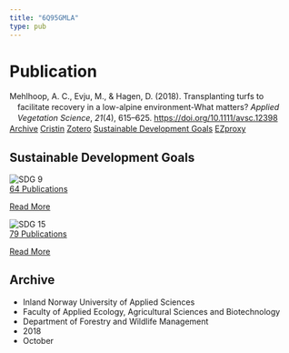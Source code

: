```yaml
---
title: "6Q95GMLA"
type: pub
---
```

<h1>Publication</h1>
<article id="csl-bib-container-6Q95GMLA" class="csl-bib-container">
  <div class="csl-bib-body" style="line-height: 1.35; padding-left: 1em; text-indent:-1em;">
  <div class="csl-entry">Mehlhoop, A. C., Evju, M., &amp; Hagen, D. (2018). Transplanting turfs to facilitate recovery in a low-alpine environment-What matters? <i>Applied Vegetation Science</i>, <i>21</i>(4), 615&#x2013;625. <a href="https://doi.org/10.1111/avsc.12398">https://doi.org/10.1111/avsc.12398</a></div>
</div>
  <div class="csl-bib-buttons">
    <a href="#taxonomy-article-6Q95GMLA" class="csl-bib-button">Archive</a>
    <a href alt="Cristin URL" class="csl-bib-button">Cristin</a>
    <a href alt="Zotero URL" class="csl-bib-button">Zotero</a>
    <a href="#sdg-article-6Q95GMLA" class="csl-bib-button">Sustainable Development Goals</a>
    <a href="http://ezproxy.inn.no/login?url=https://doi.org/10.1111/avsc.12398" class="csl-bib-button">EZproxy</a>
  </div>
  <div id="csl-bib-meta-container-6Q95GMLA"></div>
</article>
<div id="csl-bib-meta-6Q95GMLA" class="csl-bib-meta">
  <article id="sdg-article-6Q95GMLA" class="sdg-article">
    <h1>Sustainable Development Goals</h1>
    <div class="sdg-container"><div id="sdg9" class="sdg">
<img src="{{< params subfolder >}}images/sdg/sdg09_en.png" class="image" alt="SDG 9">
<div class="sdg-overlay">
<a href="{{< params subfolder >}}en/archive/?sdg=9#archive" class="sdg-publication-count"><span>64</span> Publications</a>
<p><a href="https://sdgs.un.org/goals/goal9" class="sdg-read-more">Read More</a></p>
</div>
</div> <div id="sdg15" class="sdg">
<img src="{{< params subfolder >}}images/sdg/sdg15_en.png" class="image" alt="SDG 15">
<div class="sdg-overlay">
<a href="{{< params subfolder >}}en/archive/?sdg=15#archive" class="sdg-publication-count"><span>79</span> Publications</a>
<p><a href="https://sdgs.un.org/goals/goal15" class="sdg-read-more">Read More</a></p>
</div>
</div></div>
  </article>
  <article id="taxonomy-article-6Q95GMLA" class="taxonomy-article">
    <h1>Archive</h1>
    <ul>
      <li>Inland Norway University of Applied Sciences</li>
      <li>Faculty of Applied Ecology, Agricultural Sciences and Biotechnology</li>
      <li>Department of Forestry and Wildlife Management</li>
      <li>2018</li>
      <li>October</li>
    </ul>
  </article>
</div>
